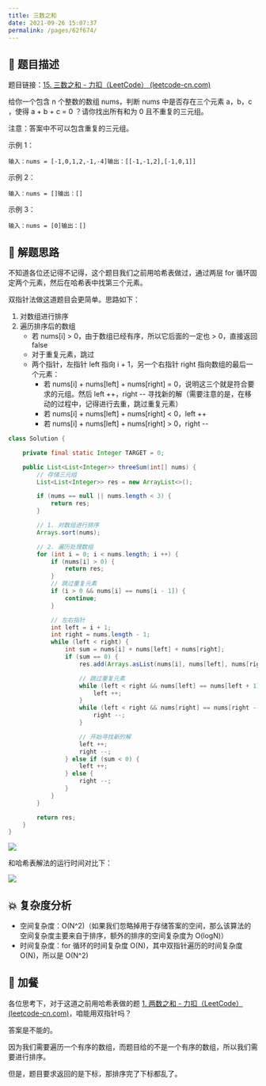 ```yaml
---
title: 三数之和
date: 2021-09-26 15:07:37
permalink: /pages/62f674/
---
```


## 📃 题目描述

题目链接：[15. 三数之和 - 力扣（LeetCode） (leetcode-cn.com)](https://leetcode-cn.com/problems/3sum/)

给你一个包含 n 个整数的数组 nums，判断 nums 中是否存在三个元素 a，b，c ，使得 a + b + c = 0 ？请你找出所有和为 0 且不重复的三元组。

注意：答案中不可以包含重复的三元组。

示例 1：

```
输入：nums = [-1,0,1,2,-1,-4]输出：[[-1,-1,2],[-1,0,1]]
```


示例 2：

```
输入：nums = []输出：[]
```


示例 3：

```
输入：nums = [0]输出：[]
```

## 🔔 解题思路

不知道各位还记得不记得，这个题目我们之前用哈希表做过，通过两层 for 循环固定两个元素，然后在哈希表中找第三个元素。

双指针法做这道题目会更简单。思路如下：

1. 对数组进行排序
2. 遍历排序后的数组
   - 若 nums[i] > 0，由于数组已经有序，所以它后面的一定也 > 0，直接返回 false
   - 对于重复元素，跳过
   - 两个指针，左指针 left 指向 i + 1，另一个右指针 right 指向数组的最后一个元素：
     - 若 nums[i] + nums[left] + nums[right] = 0，说明这三个就是符合要求的元组。然后 left ++，right -- 寻找新的解（需要注意的是，在移动的过程中，记得进行去重，跳过重复元素）
     - 若 nums[i] + nums[left] + nums[right]  < 0，left ++
     - 若 nums[i] + nums[left] + nums[right]  > 0，right --


```java
class Solution {

    private final static Integer TARGET = 0;

    public List<List<Integer>> threeSum(int[] nums) {
        // 存储三元组
        List<List<Integer>> res = new ArrayList<>();

        if (nums == null || nums.length < 3) {
            return res;
        }

        // 1. 对数组进行排序
        Arrays.sort(nums);

        // 2. 遍历处理数组
        for (int i = 0; i < nums.length; i ++) {
            if (nums[i] > 0) {
                return res;
            }
            // 跳过重复元素
            if (i > 0 && nums[i] == nums[i - 1]) {
                continue;
            }

            // 左右指针
            int left = i + 1;
            int right = nums.length - 1;
            while (left < right) {
                int sum = nums[i] + nums[left] + nums[right];
                if (sum == 0) {
                    res.add(Arrays.asList(nums[i], nums[left], nums[right]));

                    // 跳过重复元素
                    while (left < right && nums[left] == nums[left + 1]) {
                        left ++;
                    }
                    while (left < right && nums[right] == nums[right - 1]) {
                        right --;
                    }

                    // 开始寻找新的解
                    left ++;
                    right --;
                } else if (sum < 0) {
                    left ++;
                } else {
                    right --;
                }
            }
        }

        return res;
    }
}
```

![](https://gitee.com/veal98/images/raw/master/img/20210926154010.png)

和哈希表解法的运行时间对比下：

![](https://gitee.com/veal98/images/raw/master/img/20210917232226.png)

## 💥 复杂度分析

- 空间复杂度：O(N^2)（如果我们忽略掉用于存储答案的空间，那么该算法的空间复杂度主要来自于排序，额外的排序的空间复杂度为 O(logN)）
- 时间复杂度：for 循环的时间复杂度 O(N)，其中双指针遍历的时间复杂度 O(N)，所以是 O(N^2)

## 🍚 加餐

各位思考下，对于这道之前用哈希表做的题 [1. 两数之和 - 力扣（LeetCode） (leetcode-cn.com)](https://leetcode-cn.com/problems/two-sum/)，咱能用双指针吗？

答案是不能的。

因为我们需要遍历一个有序的数组，而题目给的不是一个有序的数组，所以我们需要进行排序。

但是，题目要求返回的是下标，那排序完了下标都乱了。
